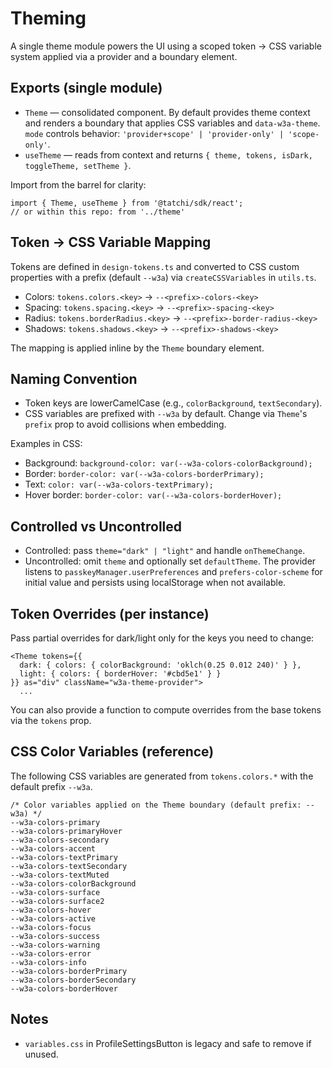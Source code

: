 # Theming

A single theme module powers the UI using a scoped token → CSS variable system applied via a provider and a boundary element.

## Exports (single module)

- `Theme` — consolidated component. By default provides theme context and renders a boundary that applies CSS variables and `data-w3a-theme`. `mode` controls behavior: `'provider+scope' | 'provider-only' | 'scope-only'`.
- `useTheme` — reads from context and returns `{ theme, tokens, isDark, toggleTheme, setTheme }`.

Import from the barrel for clarity:

```
import { Theme, useTheme } from '@tatchi/sdk/react';
// or within this repo: from '../theme'
```

## Token → CSS Variable Mapping

Tokens are defined in `design-tokens.ts` and converted to CSS custom properties with a prefix (default `--w3a`) via `createCSSVariables` in `utils.ts`.

- Colors: `tokens.colors.<key>` → `--<prefix>-colors-<key>`
- Spacing: `tokens.spacing.<key>` → `--<prefix>-spacing-<key>`
- Radius: `tokens.borderRadius.<key>` → `--<prefix>-border-radius-<key>`
- Shadows: `tokens.shadows.<key>` → `--<prefix>-shadows-<key>`

The mapping is applied inline by the `Theme` boundary element.

## Naming Convention

- Token keys are lowerCamelCase (e.g., `colorBackground`, `textSecondary`).
- CSS variables are prefixed with `--w3a` by default. Change via `Theme`'s `prefix` prop to avoid collisions when embedding.

Examples in CSS:

- Background: `background-color: var(--w3a-colors-colorBackground);`
- Border: `border-color: var(--w3a-colors-borderPrimary);`
- Text: `color: var(--w3a-colors-textPrimary);`
- Hover border: `border-color: var(--w3a-colors-borderHover);`

## Controlled vs Uncontrolled

- Controlled: pass `theme="dark" | "light"` and handle `onThemeChange`.
- Uncontrolled: omit `theme` and optionally set `defaultTheme`. The provider listens to `passkeyManager.userPreferences` and `prefers-color-scheme` for initial value and persists using localStorage when not available.

## Token Overrides (per instance)

Pass partial overrides for dark/light only for the keys you need to change:

```
<Theme tokens={{
  dark: { colors: { colorBackground: 'oklch(0.25 0.012 240)' } },
  light: { colors: { borderHover: '#cbd5e1' } }
}} as="div" className="w3a-theme-provider">
  ...
```

You can also provide a function to compute overrides from the base tokens via the `tokens` prop.

## CSS Color Variables (reference)

The following CSS variables are generated from `tokens.colors.*` with the default prefix `--w3a`.

```
/* Color variables applied on the Theme boundary (default prefix: --w3a) */
--w3a-colors-primary
--w3a-colors-primaryHover
--w3a-colors-secondary
--w3a-colors-accent
--w3a-colors-textPrimary
--w3a-colors-textSecondary
--w3a-colors-textMuted
--w3a-colors-colorBackground
--w3a-colors-surface
--w3a-colors-surface2
--w3a-colors-hover
--w3a-colors-active
--w3a-colors-focus
--w3a-colors-success
--w3a-colors-warning
--w3a-colors-error
--w3a-colors-info
--w3a-colors-borderPrimary
--w3a-colors-borderSecondary
--w3a-colors-borderHover
```

## Notes

- `variables.css` in ProfileSettingsButton is legacy and safe to remove if unused.
